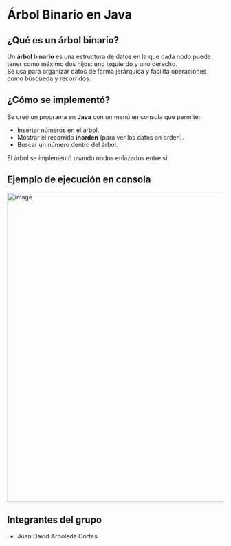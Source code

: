 # Árbol Binario en Java

## ¿Qué es un árbol binario?
Un **árbol binario** es una estructura de datos en la que cada nodo puede tener como máximo dos hijos: uno izquierdo y uno derecho.  
Se usa para organizar datos de forma jerárquica y facilita operaciones como búsqueda y recorridos.

## ¿Cómo se implementó?
Se creó un programa en **Java** con un menú en consola que permite:
- Insertar números en el árbol.
- Mostrar el recorrido **inorden** (para ver los datos en orden).
- Buscar un número dentro del árbol.

El árbol se implementó usando nodos enlazados entre sí.

## Ejemplo de ejecución en consola
<img width="722" height="720" alt="image" src="https://github.com/user-attachments/assets/8d37ec43-ae3d-43fe-ac5f-21fe584c24cf" />


## Integrantes del grupo
- Juan David Arboleda Cortes
  
